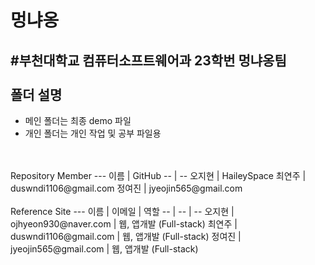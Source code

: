# 멍냐옹
#부천대학교 컴퓨터소프트웨어과 23학번 멍냐옹팀
<br>
<br>
폴더 설명
---
- 메인 폴더는 최종 demo 파일
- 개인 폴더는 개인 작업 및 공부 파일용
<br>
<br>
Repository Member
---
이름 | GitHub
-- | --
오지현 | HaileySpace
최연주 | duswndi1106@gmail.com
정여진 | jyeojin565@gmail.com
<br>
<br>
Reference Site
---
이름 | 이메일 | 역할
-- | -- | --
오지현 | ojhyeon930@naver.com | 웹, 앱개발 (Full-stack)
최연주 | duswndi1106@gmail.com | 웹, 앱개발 (Full-stack)
정여진 | jyeojin565@gmail.com | 웹, 앱개발 (Full-stack)
